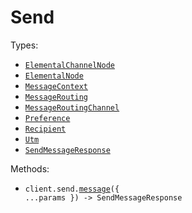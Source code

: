 # Send

Types:

- <code><a href="./src/resources/send.ts">ElementalChannelNode</a></code>
- <code><a href="./src/resources/send.ts">ElementalNode</a></code>
- <code><a href="./src/resources/send.ts">MessageContext</a></code>
- <code><a href="./src/resources/send.ts">MessageRouting</a></code>
- <code><a href="./src/resources/send.ts">MessageRoutingChannel</a></code>
- <code><a href="./src/resources/send.ts">Preference</a></code>
- <code><a href="./src/resources/send.ts">Recipient</a></code>
- <code><a href="./src/resources/send.ts">Utm</a></code>
- <code><a href="./src/resources/send.ts">SendMessageResponse</a></code>

Methods:

- <code title="post /send">client.send.<a href="./src/resources/send.ts">message</a>({ ...params }) -> SendMessageResponse</code>
